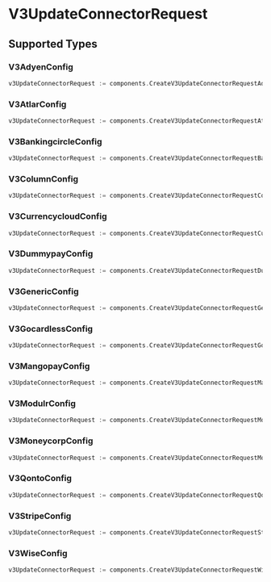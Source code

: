 # V3UpdateConnectorRequest


## Supported Types

### V3AdyenConfig

```go
v3UpdateConnectorRequest := components.CreateV3UpdateConnectorRequestAdyen(components.V3AdyenConfig{/* values here */})
```

### V3AtlarConfig

```go
v3UpdateConnectorRequest := components.CreateV3UpdateConnectorRequestAtlar(components.V3AtlarConfig{/* values here */})
```

### V3BankingcircleConfig

```go
v3UpdateConnectorRequest := components.CreateV3UpdateConnectorRequestBankingcircle(components.V3BankingcircleConfig{/* values here */})
```

### V3ColumnConfig

```go
v3UpdateConnectorRequest := components.CreateV3UpdateConnectorRequestColumn(components.V3ColumnConfig{/* values here */})
```

### V3CurrencycloudConfig

```go
v3UpdateConnectorRequest := components.CreateV3UpdateConnectorRequestCurrencycloud(components.V3CurrencycloudConfig{/* values here */})
```

### V3DummypayConfig

```go
v3UpdateConnectorRequest := components.CreateV3UpdateConnectorRequestDummypay(components.V3DummypayConfig{/* values here */})
```

### V3GenericConfig

```go
v3UpdateConnectorRequest := components.CreateV3UpdateConnectorRequestGeneric(components.V3GenericConfig{/* values here */})
```

### V3GocardlessConfig

```go
v3UpdateConnectorRequest := components.CreateV3UpdateConnectorRequestGocardless(components.V3GocardlessConfig{/* values here */})
```

### V3MangopayConfig

```go
v3UpdateConnectorRequest := components.CreateV3UpdateConnectorRequestMangopay(components.V3MangopayConfig{/* values here */})
```

### V3ModulrConfig

```go
v3UpdateConnectorRequest := components.CreateV3UpdateConnectorRequestModulr(components.V3ModulrConfig{/* values here */})
```

### V3MoneycorpConfig

```go
v3UpdateConnectorRequest := components.CreateV3UpdateConnectorRequestMoneycorp(components.V3MoneycorpConfig{/* values here */})
```

### V3QontoConfig

```go
v3UpdateConnectorRequest := components.CreateV3UpdateConnectorRequestQonto(components.V3QontoConfig{/* values here */})
```

### V3StripeConfig

```go
v3UpdateConnectorRequest := components.CreateV3UpdateConnectorRequestStripe(components.V3StripeConfig{/* values here */})
```

### V3WiseConfig

```go
v3UpdateConnectorRequest := components.CreateV3UpdateConnectorRequestWise(components.V3WiseConfig{/* values here */})
```

